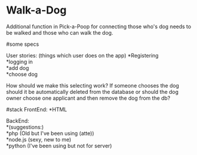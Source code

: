 # Walk-a-Dog

Additional function in Pick-a-Poop for connecting those who's dog needs to be walked and those who can walk the dog.

#some specs

User stories: (things which user does on the app)
*Registering<br />
*logging in<br />
*add dog<br />
*choose dog<br />

How should we make this selecting work? If someone chooses the dog should it be automatically deleted from the database
or should the dog owner choose one applicant and then remove the dog from the db?<br />

#stack
FrontEnd:
*HTML

BackEnd:<br />
*(suggestions:)<br />
*php (Old but I've been using (atte))<br />
*node.js (sexy, new to me)<br />
*python (I've been using but not for server)<br />
